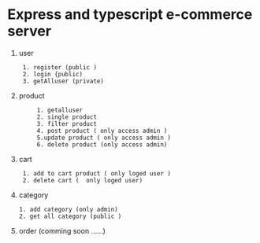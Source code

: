 # Express and typescript e-commerce server 


1. user 
        
        1. register (public )
        2. login {public)
        3. getAlluser (private)
2. product   


            1. getalluser 
            2. single product
            3. filter product
            4. post product ( only access admin ) 
            5.update product ( only access admin )
            6. delete product (only access admin)
    
3. cart 


        1. add to cart product ( only loged user )
        2. delete cart (  only loged user) 
    
 4. category  

        1. add category (only admin)
        2. get all category (public )

5. order (comming soon ......)
